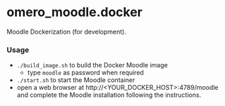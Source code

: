 # omero_moodle.docker

Moodle Dockerization (for development).


### Usage

 - `./build_image.sh` to build the Docker Moodle image
   - type `moodle` as password when required
 - `./start.sh` to start the Moodle container
 - open a web browser at http://<YOUR_DOCKER_HOST>:4789/moodle and complete the Moodle installation following the instructions.